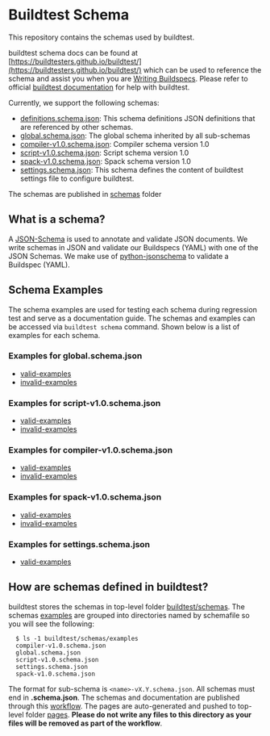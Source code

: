 # Buildtest Schema

This repository contains the schemas used by buildtest. 

buildtest schema docs can be found at [https://buildtesters.github.io/buildtest/](https://buildtesters.github.io/buildtest/) which can be used 
to reference the schema and assist you when you are [Writing Buildspecs](https://buildtest.readthedocs.io/en/devel/writing_buildspecs.html). Please
refer to official [buildtest documentation](https://buildtest.readthedocs.io) for help with buildtest.


Currently, we support the following schemas:

- [definitions.schema.json](https://buildtesters.github.io/buildtest/pages/devel/schemadocs/definitions.html): This schema definitions JSON definitions that are referenced by other schemas.
- [global.schema.json](https://buildtesters.github.io/buildtest/pages/devel/schemadocs/global.html): The global schema inherited by all sub-schemas
- [compiler-v1.0.schema.json](https://buildtesters.github.io/buildtest/pages/devel/schemadocs/compiler-v1.html): Compiler schema version 1.0 
- [script-v1.0.schema.json](https://buildtesters.github.io/buildtest/pages/devel/schemadocs/script-v1.html): Script schema version 1.0 
- [spack-v1.0.schema.json](https://buildtesters.github.io/buildtest/pages/devel/schemadocs/spack-v1.html): Spack schema version 1.0
- [settings.schema.json](https://buildtesters.github.io/buildtest/pages/devel/schemadocs/settings.html): This schema defines the content of buildtest settings file to configure buildtest.

The schemas are published in [schemas](https://github.com/buildtesters/buildtest/tree/gh-pages/pages/devel/schemas) folder


## What is a schema?

A [JSON-Schema](https://json-schema.org/) is used to annotate and validate JSON documents. We write schemas in JSON and validate our Buildspecs
(YAML) with one of the JSON Schemas. We make use of [python-jsonschema](https://python-jsonschema.readthedocs.io/en/stable/)
to validate a Buildspec (YAML). 

## Schema Examples

The schema examples are used for testing each schema during regression test and serve as a documentation guide. The schemas
and examples can be accessed via ``buildtest schema`` command. Shown below is a list of examples for each schema.

### Examples for global.schema.json
- [valid-examples](https://buildtesters.github.io/buildtest/pages/devel/examples/global.schema.json/valid/examples.yml)
- [invalid-examples](https://github.com/buildtesters/buildtest/tree/gh-pages/pages/devel/examples/global.schema.json/invalid)

### Examples for script-v1.0.schema.json

- [valid-examples](https://buildtesters.github.io/buildtest/pages/devel/examples/script-v1.0.schema.json/valid/examples.yml)
- [invalid-examples](https://buildtesters.github.io/buildtest/pages/devel/examples/script-v1.0.schema.json/invalid/examples.yml)

### Examples for compiler-v1.0.schema.json
- [valid-examples](https://buildtesters.github.io/buildtest/pages/devel/examples/compiler-v1.0.schema.json/valid/examples.yml)
- [invalid-examples](https://buildtesters.github.io/buildtest/pages/devel/examples/compiler-v1.0.schema.json/invalid/examples.yml)

### Examples for spack-v1.0.schema.json
- [valid-examples](https://buildtesters.github.io/buildtest/pages/devel/examples/spack-v1.0.schema.json/valid/examples.yml)
- [invalid-examples](https://buildtesters.github.io/buildtest/pages/devel/examples/spack-v1.0.schema.json/invalid/examples.yml)

### Examples for settings.schema.json
- [valid-examples](https://github.com/buildtesters/buildtest/tree/gh-pages/pages/devel/examples/settings.schema.json/valid)

 
## How are schemas defined in buildtest?

buildtest stores the schemas in top-level folder [buildtest/schemas](https://github.com/buildtesters/buildtest/tree/devel/buildtest/schemas).
The schemas [examples](https://github.com/buildtesters/buildtest/tree/devel/buildtest/schemas/examples) are grouped into directories named by
schemafile so you will see the following:

```
  $ ls -1 buildtest/schemas/examples 
  compiler-v1.0.schema.json
  global.schema.json
  script-v1.0.schema.json
  settings.schema.json
  spack-v1.0.schema.json
```

The format for sub-schema is `<name>-vX.Y.schema.json`.  All schemas must end in **.schema.json**. The schemas and documentation are published
through this [workflow](https://github.com/buildtesters/buildtest/blob/devel/.github/workflows/jsonschemadocs.yml). The pages are auto-generated and 
pushed to top-level folder [pages](https://github.com/buildtesters/buildtest/tree/gh-pages/pages). **Please do not write any files to this directory as 
your files will be removed as part of the workflow**. 
